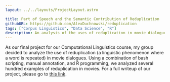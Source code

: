 ```yaml
---
layout: ../../layouts/ProjectLayout.astro

title: Part of Speech and the Semantic Contribution of Reduplication
githubURL: https://github.com/AlexDuchnowski/reduplication
tags: ["Corpus Linguistics", "Data Science", "R"]
description: An analysis of the uses of reduplication in movie dialogues
---
```


As our final project for our Computational Linguistics course, my group decided to analyze the use of reduplication (a linguistic phenomenon where a word is repeated) in movie dialogues. Using a combination of bash scripting, manual annotation, and R programming, we analyzed several hundred examples of reduplication in movies. For a full writeup of our project, please go to <a href="/projects/reduplication-writeup">this link</a>.
